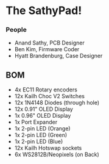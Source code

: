 # The SathyPad!
### People
- Anand Sathy, PCB Designer
- Ben Kim, Firmware Coder
- Hyatt Brandenburg, Case Designer

## BOM
- 4x EC11 Rotary encoders
- 12x Kailh Choc V2 Switches
- 12x 1N4148 Diodes (through hole)
- 12x 0.91" OLED Display
- 1x 0.96" OLED Display
- 1x Port Expander
- 1x 2-pin LED (Orange)
- 1x 2-pin LED (Green)
- 1x 2-pin LED (Blue)
- 12x Kailh Hotswap sockets
- 6x WS2812B/Neopixels (on Back)
